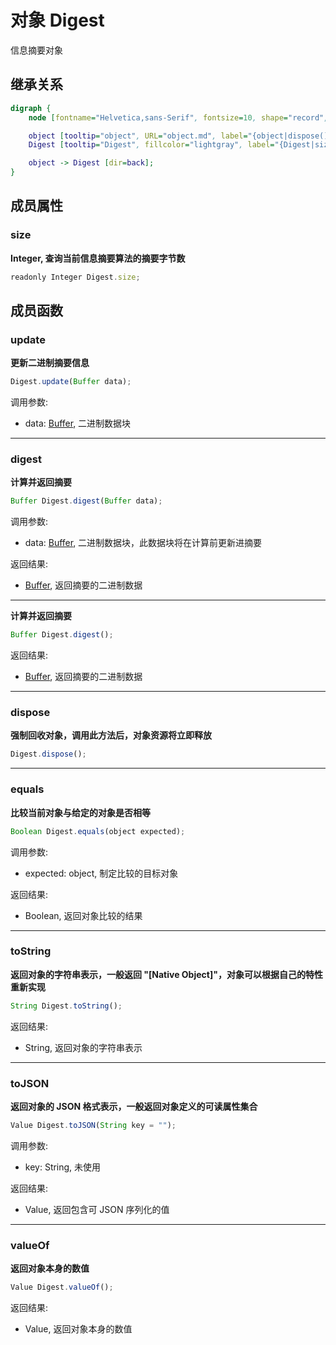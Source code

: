 # 对象 Digest
信息摘要对象

## 继承关系
```dot
digraph {
    node [fontname="Helvetica,sans-Serif", fontsize=10, shape="record", style="filled", fillcolor="white"];

    object [tooltip="object", URL="object.md", label="{object|dispose()\lequals()\ltoString()\ltoJSON()\lvalueOf()\l}"];
    Digest [tooltip="Digest", fillcolor="lightgray", label="{Digest|size\l|update()\ldigest()\l}"];

    object -> Digest [dir=back];
}
```

## 成员属性
        
### size
**Integer, 查询当前信息摘要算法的摘要字节数**

```JavaScript
readonly Integer Digest.size;
```

## 成员函数
        
### update
**更新二进制摘要信息**

```JavaScript
Digest.update(Buffer data);
```

调用参数:
* data: [Buffer](Buffer.md), 二进制数据块

--------------------------
### digest
**计算并返回摘要**

```JavaScript
Buffer Digest.digest(Buffer data);
```

调用参数:
* data: [Buffer](Buffer.md), 二进制数据块，此数据块将在计算前更新进摘要

返回结果:
* [Buffer](Buffer.md), 返回摘要的二进制数据

--------------------------
**计算并返回摘要**

```JavaScript
Buffer Digest.digest();
```

返回结果:
* [Buffer](Buffer.md), 返回摘要的二进制数据

--------------------------
### dispose
**强制回收对象，调用此方法后，对象资源将立即释放**

```JavaScript
Digest.dispose();
```

--------------------------
### equals
**比较当前对象与给定的对象是否相等**

```JavaScript
Boolean Digest.equals(object expected);
```

调用参数:
* expected: object, 制定比较的目标对象

返回结果:
* Boolean, 返回对象比较的结果

--------------------------
### toString
**返回对象的字符串表示，一般返回 "[Native Object]"，对象可以根据自己的特性重新实现**

```JavaScript
String Digest.toString();
```

返回结果:
* String, 返回对象的字符串表示

--------------------------
### toJSON
**返回对象的 JSON 格式表示，一般返回对象定义的可读属性集合**

```JavaScript
Value Digest.toJSON(String key = "");
```

调用参数:
* key: String, 未使用

返回结果:
* Value, 返回包含可 JSON 序列化的值

--------------------------
### valueOf
**返回对象本身的数值**

```JavaScript
Value Digest.valueOf();
```

返回结果:
* Value, 返回对象本身的数值

